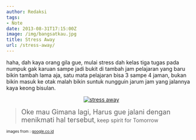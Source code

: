 ```yaml
---
author: Redaksi
tags:
- Note
date: 2013-08-31T17:15:00Z
image: /img/bangsatkau.jpg
title: Stress Away
url: /stress-away/
---
```


<div dir="ltr" style="text-align:left;">
  haha, dah kaya orang gila gue, mulai stress dah kelas tiga tugas pada numpuk gak karuan sampe jadi bukit di tambah jam pelajaran yang baru bikin tambah lama aja, satu mata pelajaran bisa 3 sampe 4 jaman, bukan bikin masuk ke otak malah bikin suntuk nungguin jarum jam yang jalannya kaya keong bisulan.</p> 
  
  <p>
  </p>
  
  <div style="clear:both;text-align:center;">
    <a href="https://wildanposts.files.wordpress.com/2013/08/70464-tingkatanstress.jpg?w=768" style="margin-left:1em;margin-right:1em;"><img alt="stress away" border="0" src="https://wildanposts.files.wordpress.com/2013/08/70464-tingkatanstress.jpg?w=768" title="stress away" data-recalc-dims="1" /></a>
  </div>
  
  <p>
  </p>
  
  <blockquote>
    <p>
      <span style="font-size:large;">Oke mau Gimana lagi, Harus gue jalani dengan menikmati hal tersebut</span>, keep spirit for Tomorrow
    </p>
  </blockquote>
  
  <p>
    <span style="font-size:x-small;">images from : <a href="http://google.co.id/" target="_blank" rel="noopener noreferrer">google.co.id </a></span></div>